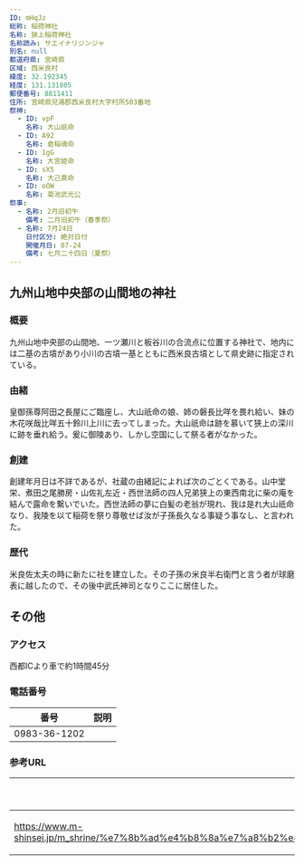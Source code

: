 ```yaml
---
ID: mHqJz
総称: 稲荷神社
名称: 狭上稲荷神社
名称読み: サエイナリジンジャ
別名: null
都道府県: 宮崎県
区域: 西米良村
緯度: 32.192345
経度: 131.131805
郵便番号: 8811411
住所: 宮崎県児湯郡西米良村大字村所503番地
祭神:
  - ID: vpF
    名称: 大山祇命
  - ID: A92
    名称: 倉稲魂命
  - ID: 1gG
    名称: 大宮姫命
  - ID: sX5
    名称: 大己貴命
  - ID: oOW
    名称: 菊池武光公
祭事:
  - 名称: 2月旧初午
    備考: 二月旧初午（春季祭）
  - 名称: 7月24日
    日付区分: 絶対日付
    開催月日: 07-24
    備考: 七月二十四日（夏祭）
---
```


## 九州山地中央部の山間地の神社

### 概要

九州山地中央部の山間地、一ツ瀬川と板谷川の合流点に位置する神社で、地内には二基の古墳があり小川の古墳一基とともに西米良古墳として県史跡に指定されている。

### 由緒

皇御孫尊阿田之長屋にご臨座し、大山祇命の娘、姉の磐長比咩を畏れ給い、妹の木花咲哉比咩五十鈴川上川に去ってしまった。大山祇命は跡を慕いて狭上の深川に跡を垂れ給う。爰に御陵あり、しかし空国にして祭る者がなかった。

### 創建

創建年月日は不詳であるが、社蔵の由緒記によれば次のごとくである。山中堂栄、煮田之尾勝房・山佐礼左近・西世法師の四人兄弟狭上の東西南北に柴の庵を結んで露命を繋いでいた。西世法師の夢に白髪の老翁が現れ、我は是れ大山祇命なり、我陵を以て稲荷を祭り尊敬せば汝が子孫長久なる事疑う事なし、と言われた。

### 歴代

米良佐太夫の時に新たに社を建立した。その子孫の米良半右衛門と言う者が球磨表に越したので、その後中武氏神司となりここに居住した。

## その他

### アクセス

西都ICより車で約1時間45分

### 電話番号

| 番号         | 説明 |
| ------------ | ---- |
| 0983-36-1202 |      |

### 参考URL

| URL                                                                                                                                                                                          | 説明   |
| -------------------------------------------------------------------------------------------------------------------------------------------------------------------------------------------- | ------ |
| https://www.m-shinsei.jp/m_shrine/%e7%8b%ad%e4%b8%8a%e7%a8%b2%e8%8d%b7%e7%a5%9e%e7%a4%be%ef%bc%88%e3%81%95%e3%81%88%e3%81%84%e3%81%aa%e3%82%8a%e3%81%98%e3%82%93%e3%81%98%e3%82%83%ef%bc%89/ | 神社庁 |
